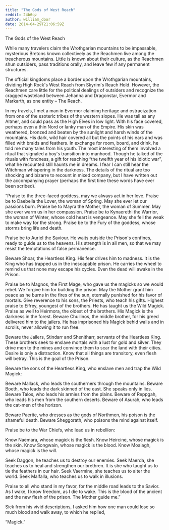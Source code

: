 ```yaml
---
title: "The Gods of West Reach"
reddit: 24b6qz
author: william_door
date: 2014-04-29T21:06:59Z
---
```


The Gods of the West Reach

While many travelers claim the Wrothgarian mountains to be impassable, mysterious Bretons known collectively as the Reachmen live among the treacherous mountains. Little is known about their culture, as the Reachmen shun outsiders, pass traditions orally, and leave few if any permanent structures.

The official kingdoms place a border upon the Wrothgarian mountains, dividing High Rock's West Reach from Skyrim's Reach Hold. However, the Reachmen care little for the political dealings of outsiders and recognize the cragged wasteland between Jehanna and Dragonstar, Evermor and Markarth, as one entity – The Reach.

In my travels, I met a man in Evermor claiming heritage and ostracization from one of the esoteric tribes of the western slopes. He was tall as any Altmer, and could pass as the High Elves in low light. With his face covered, perhaps even a thin Nord or lanky man of the Empire. His skin was weathered, bronzed and beaten by the sunlight and harsh winds of the mountains. His dark, wild hair covered all but the points of his ears and was filled with braids and feathers. In exchange for room, board, and drink, he told me many tales from his youth. The most interesting of them involved a ritual that signaled a boy's transition into manhood. Though he talked of the rituals with fondness, a gift for reaching “the twelfth year of his idiotic war”, what he recounted still haunts me in dreams. I fear I can still hear the Witchman whispering in the darkness. The details of the ritual are too shocking and bizarre to recount in mixed company, but I have written out the accompanying prayer (perhaps the first time these words have ever been scribed).

“Praise to the three-faced goddess, may we always act in her love. Praise be to Daebella the Lover, the woman of Spring. May she ever let our passions burn. Praise be to Mayra the Mother, the woman of Summer. May she ever warm us in her compassion. Praise be to Kynaerethi the Warrior, the woman of Winter, whose cold heart is vengeance. May she fell the weak to make way for the strong. Praise be to the Fury of the goddess, whose storms bring life and death.

Praise be to Auriel the Saviour. He waits outside the Prison's confines, ready to guide us to the heavens. His strength is in all men, so that we may resist the temptations of false permanence.

Beware Shoar, the Heartless King. His fear drives him to madness. It is the King who has trapped us in the inescapable prison. He carries the wheel to remind us that none may escape his cycles. Even the dead will awake in the Prison.

Praise be to Magnos, the First Mage, who gave us the magicks so we would rebel. We forgive him for building the prison. May the Mother grant him peace as he burns in the fires of the sun, eternally punished for his favor of mortals. Give reverence to his sons, the Priests, who teach his gifts. Highest praise to Eifrey, youngest of the brothers. He has taught us the Wild Magick. Praise as well to Heirmora, the oldest of the brothers. His Magick is the darkness in the forest. Beware Chuilinos, the middle brother, for his greed delivered him to the jailers. He has imprisoned his Magick behid walls and in scrolls, never allowing it to run free.

Beware the Jailers, Stindarr and Shenitharr, servants of the Heartless King. These brothers seek to enslave mortals with a lust for gold and silver. They drive men to the mines and convince them to scar the land with their cities. Desire is only a distraction. Know that all things are transitory, even flesh will betray. This is the goal of the Prison.

Beware the sons of the Heartless King, who enslave men and trap the Wild Magick:

Beware Mallack, who leads the southerners through the mountains.
Beware Boeth, who leads the dark skinned of the east. She speaks only in lies.
Beware Talos, who leads his armies from the plains.
Beware of Reppgah, who leads his men from the southern deserts.
Beware of Asurah, who leads the cat-men of the horizon.

Beware Paerite, who dresses as the gods of Northmen, his poison is the shameful death.
Beware Sheggorath, who poisons the mind against itself.

Praise be to the War Chiefs, who lead us in rebellion:

Know Naemara, whose magick is the flesh.
Know Heircine, whose magick is the skin.
Know Songwain, whose magick is the blood.
Know Moalagh, whose magick is the will.

Seek Daggon, he teaches us to destroy our enemies. 
Seek Maerda, she teaches us to heal and strengthen our brethren. It is she who taught us to tie the feathers in our hair.
Seek Vaermine, she teaches us to alter the world.
Seek Malfalla, who teaches us to walk in illusions.

Praise to all who stand in my favor, for the middle road leads to the Savior. As I wake, I know freedom, as I die to wake. This is the blood of the ancient and the new flesh of the prison. The Mother guide me.”

Sick from his vivid descriptions, I asked him how one man could lose so much blood and walk away, to which he replied, 

“Magick.”
